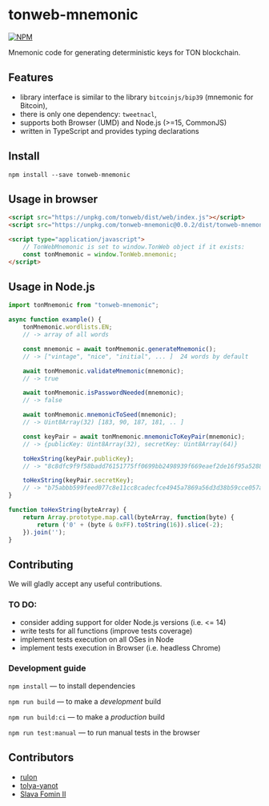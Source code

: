 
# tonweb-mnemonic

[![NPM](https://img.shields.io/npm/v/tonweb-mnemonic.svg)](https://www.npmjs.org/package/tonweb-mnemonic)

Mnemonic code for generating deterministic keys for TON blockchain.


## Features

- library interface is similar to the library `bitcoinjs/bip39`
  (mnemonic for Bitcoin),
- there is only one dependency: `tweetnacl`,
- supports both Browser (UMD) and Node.js (>=15, CommonJS)
- written in TypeScript and provides typing declarations


## Install

`npm install --save tonweb-mnemonic`


## Usage in browser

```html
<script src="https://unpkg.com/tonweb/dist/web/index.js"></script>
<script src="https://unpkg.com/tonweb-mnemonic@0.0.2/dist/tonweb-mnemonic.js"></script>

<script type="application/javascript">
    // TonWebMnemonic is set to window.TonWeb object if it exists:
    const tonMnemonic = window.TonWeb.mnemonic;    
</script>
```


## Usage in Node.js

```js
import tonMnemonic from "tonweb-mnemonic";

async function example() {
    tonMnemonic.wordlists.EN;
    // -> array of all words

    const mnemonic = await tonMnemonic.generateMnemonic();
    // -> ["vintage", "nice", "initial", ... ]  24 words by default

    await tonMnemonic.validateMnemonic(mnemonic);
    // -> true

    await tonMnemonic.isPasswordNeeded(mnemonic);
    // -> false

    await tonMnemonic.mnemonicToSeed(mnemonic);
    // -> Uint8Array(32) [183, 90, 187, 181, .. ]

    const keyPair = await tonMnemonic.mnemonicToKeyPair(mnemonic);
    // -> {publicKey: Uint8Array(32), secretKey: Uint8Array(64)}

    toHexString(keyPair.publicKey);
    // -> "8c8dfc9f9f58badd76151775ff0699bb2498939f669eaef2de16f95a52888c65"

    toHexString(keyPair.secretKey);
    // -> "b75abbb599feed077c8e11cc8cadecfce4945a7869a56d3d38b59cce057a3e0f8c8dfc9f9f58badd76151775ff0699bb2498939f669eaef2de16f95a52888c65"
}

function toHexString(byteArray) {
    return Array.prototype.map.call(byteArray, function(byte) {
        return ('0' + (byte & 0xFF).toString(16)).slice(-2);
    }).join('');
}
```


## Contributing

We will gladly accept any useful contributions.


### TO DO:

- consider adding support for older Node.js versions (i.e. <= 14)
- write tests for all functions (improve tests coverage)
- implement tests execution on all OSes in Node
- implement tests execution in Browser (i.e. headless Chrome)


### Development guide

`npm install` — to install dependencies

`npm run build` — to make a *development* build

`npm run build:ci` — to make a *production* build

`npm run test:manual` — to run manual tests in the browser


## Contributors

- [rulon](https://github.com/rulon)
- [tolya-yanot](https://github.com/tolya-yanot)
- [Slava Fomin II](https://github.com/slavafomin)
